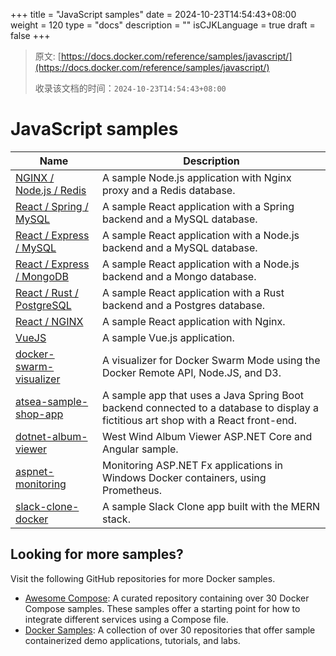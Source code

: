 +++
title = "JavaScript samples"
date = 2024-10-23T14:54:43+08:00
weight = 120
type = "docs"
description = ""
isCJKLanguage = true
draft = false
+++

> 原文: [https://docs.docker.com/reference/samples/javascript/](https://docs.docker.com/reference/samples/javascript/)
>
> 收录该文档的时间：`2024-10-23T14:54:43+08:00`

# JavaScript samples

| Name                                                         | Description                                                  |
| ------------------------------------------------------------ | ------------------------------------------------------------ |
| [NGINX / Node.js / Redis](https://github.com/docker/awesome-compose/tree/master/nginx-nodejs-redis) | A sample Node.js application with Nginx proxy and a Redis database. |
| [React / Spring / MySQL](https://github.com/docker/awesome-compose/tree/master/react-java-mysql) | A sample React application with a Spring backend and a MySQL database. |
| [React / Express / MySQL](https://github.com/docker/awesome-compose/tree/master/react-express-mysql) | A sample React application with a Node.js backend and a MySQL database. |
| [React / Express / MongoDB](https://github.com/docker/awesome-compose/tree/master/react-express-mongodb) | A sample React application with a Node.js backend and a Mongo database. |
| [React / Rust / PostgreSQL](https://github.com/docker/awesome-compose/tree/master/react-rust-postgres) | A sample React application with a Rust backend and a Postgres database. |
| [React / NGINX](https://github.com/docker/awesome-compose/tree/master/react-nginx) | A sample React application with Nginx.                       |
| [VueJS](https://github.com/docker/awesome-compose/tree/master/vuejs) | A sample Vue.js application.                                 |
| [docker-swarm-visualizer](https://github.com/dockersamples/docker-swarm-visualizer) | A visualizer for Docker Swarm Mode using the Docker Remote API, Node.JS, and D3. |
| [atsea-sample-shop-app](https://github.com/dockersamples/atsea-sample-shop-app) | A sample app that uses a Java Spring Boot backend connected to a database to display a fictitious art shop with a React front-end. |
| [dotnet-album-viewer](https://github.com/dockersamples/dotnet-album-viewer) | West Wind Album Viewer ASP.NET Core and Angular sample.      |
| [aspnet-monitoring](https://github.com/dockersamples/aspnet-monitoring) | Monitoring ASP.NET Fx applications in Windows Docker containers, using Prometheus. |
| [slack-clone-docker](https://github.com/dockersamples/slack-clone-docker) | A sample Slack Clone app built with the MERN stack.          |

## Looking for more samples?

Visit the following GitHub repositories for more Docker samples.

- [Awesome Compose](https://github.com/docker/awesome-compose): A curated repository containing over 30 Docker Compose samples. These samples offer a starting point for how to integrate different services using a Compose file.
- [Docker Samples](https://github.com/dockersamples?q=&type=all&language=&sort=stargazers): A collection of over 30 repositories that offer sample containerized demo applications, tutorials, and labs.
